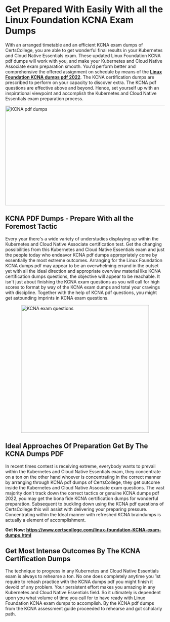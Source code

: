 <h1><strong>Get Prepared With Easily With all the Linux Foundation KCNA Exam Dumps&nbsp;</strong></h1>
<p><span style="font-weight: 400;">With an arranged timetable and an efficient  KCNA exam dumps of CertsCollege, you are able to get wonderful final results in your Kubernetes and Cloud Native Essentials exam. These updated Linux Foundation KCNA pdf dumps will work with you, and make your Kubernetes and Cloud Native Associate exam preparation smooth. You'd perform better and comprehensive the offered assignment on schedule by means of the <strong><a href="https://www.certscollege.com/linux-foundation-KCNA-exam-dumps.html">Linux Foundation KCNA dumps pdf 2022</a></strong>. The KCNA certification dumps are prescribed to perform on your capacity to discover extra. The  KCNA pdf questions are effective above and beyond. Hence, set yourself up with an inspirational viewpoint and accomplish the Kubernetes and Cloud Native Essentials exam preparation process.&nbsp;</span></p>
<p><span style="font-weight: 400;"><img style="display: block; margin-left: auto; margin-right: auto;" src="https://i.ibb.co/CPDK3ps/Yellow-and-Blue-Initiative-Blog-Banner.png" alt="KCNA pdf dumps" width="559" height="315" /></span></p>
<h2><strong>KCNA PDF Dumps - Prepare With all the Foremost Tactic</strong></h2>
<p><span style="font-weight: 400;">Every year there's a wide variety of understudies displaying up within the Kubernetes and Cloud Native Associate certification test. Get the changing possibilities from this Kubernetes and Cloud Native Essentials exam and just the people today who endeavor KCNA pdf dumps appropriately come by essentially the most extreme outcomes. Arranging for the Linux Foundation KCNA dumps pdf may appear to be an overwhelming errand in the outset yet with all the ideal direction and appropriate overview material like KCNA certification dumps questions, the objective will appear to be reachable. It isn't just about finishing the KCNA exam questions as you will call for high scores to format by way of the KCNA exam dumps and total your cravings with discipline. Together with the help of KCNA pdf questions, you might get astounding imprints in KCNA exam questions.</span></p>
<p><span style="font-weight: 400;"><a href="https://tinyurl.com/bdejmta9"><img style="display: block; margin-left: auto; margin-right: auto;" src="https://i.ibb.co/9tMrhdY/Teacher-Appreciation-Invitation.png" alt="KCNA exam questions " width="404" height="404" /></a></span></p>
<h2><strong>Ideal Approaches Of Preparation Get By The KCNA Dumps PDF</strong></h2>
<p><span style="font-weight: 400;">In recent times contest is receiving extreme, everybody wants to prevail within the Kubernetes and Cloud Native Essentials exam, they concentrate on a ton on the other hand whoever is concentrating in the correct manner by arranging through KCNA pdf dumps of CertsCollege, they get outcome inside the Kubernetes and Cloud Native Associate exam questions. The vast majority don't track down the correct tactics or genuine KCNA dumps pdf 2022, you may get the bona fide KCNA certification dumps for wonderful preparation. Subsequent to buckling down using the  KCNA pdf questions of CertsCollege this will assist with delivering your preparing pressure. Concentrating within the Ideal manner with refreshed KCNA braindumps is actually a element of accomplishment.</span></p>
<p><span style="font-weight: 400;"><strong>Get Now: <a href="https://www.certscollege.com/linux-foundation-KCNA-exam-dumps.html">https://www.certscollege.com/linux-foundation-KCNA-exam-dumps.html</a></strong></span></p>
<h2><strong>Get Most Intense Outcomes By The KCNA Certification Dumps</strong></h2>
<p><span style="font-weight: 400;">The technique to progress in any Kubernetes and Cloud Native Essentials exam is always to rehearse a ton. No one does completely anytime you 1st require to rehash practice with the KCNA dumps pdf you might finish it devoid of any problem. Your persistent effort makes you amazing in any Kubernetes and Cloud Native Essentials field. So it ultimately is dependent upon you what volume of time you call for to have ready with Linux Foundation KCNA exam dumps to accomplish. By the KCNA pdf dumps from the KCNA assessment guide proceeded to rehearse and got scholarly path.</span></p>
